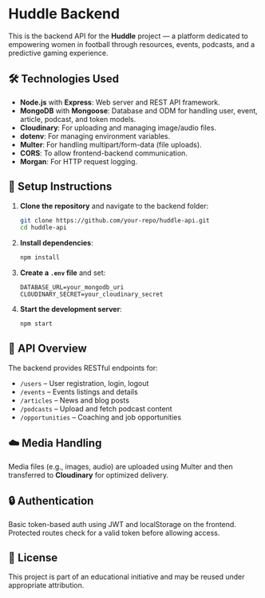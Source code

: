 # Huddle Backend

This is the backend API for the **Huddle** project — a platform dedicated to empowering women in football through resources, events, podcasts, and a predictive gaming experience.

## 🛠️ Technologies Used

- **Node.js** with **Express**: Web server and REST API framework.
- **MongoDB** with **Mongoose**: Database and ODM for handling user, event, article, podcast, and token models.
- **Cloudinary**: For uploading and managing image/audio files.
- **dotenv**: For managing environment variables.
- **Multer**: For handling multipart/form-data (file uploads).
- **CORS**: To allow frontend-backend communication.
- **Morgan**: For HTTP request logging.

## 🚀 Setup Instructions

1. **Clone the repository** and navigate to the backend folder:
   ```bash
   git clone https://github.com/your-repo/huddle-api.git
   cd huddle-api
   ```

2. **Install dependencies**:
   ```bash
   npm install
   ```

3. **Create a `.env` file** and set:
   ```
   DATABASE_URL=your_mongodb_uri
   CLOUDINARY_SECRET=your_cloudinary_secret
   ```

4. **Start the development server**:
   ```bash
   npm start
   ```

## 🧠 API Overview

The backend provides RESTful endpoints for:

- `/users` – User registration, login, logout
- `/events` – Events listings and details
- `/articles` – News and blog posts
- `/podcasts` – Upload and fetch podcast content
- `/opportunities` – Coaching and job opportunities

## ☁️ Media Handling

Media files (e.g., images, audio) are uploaded using Multer and then transferred to **Cloudinary** for optimized delivery.

## 🔒 Authentication

Basic token-based auth using JWT and localStorage on the frontend. Protected routes check for a valid token before allowing access.

## 📄 License

This project is part of an educational initiative and may be reused under appropriate attribution.
